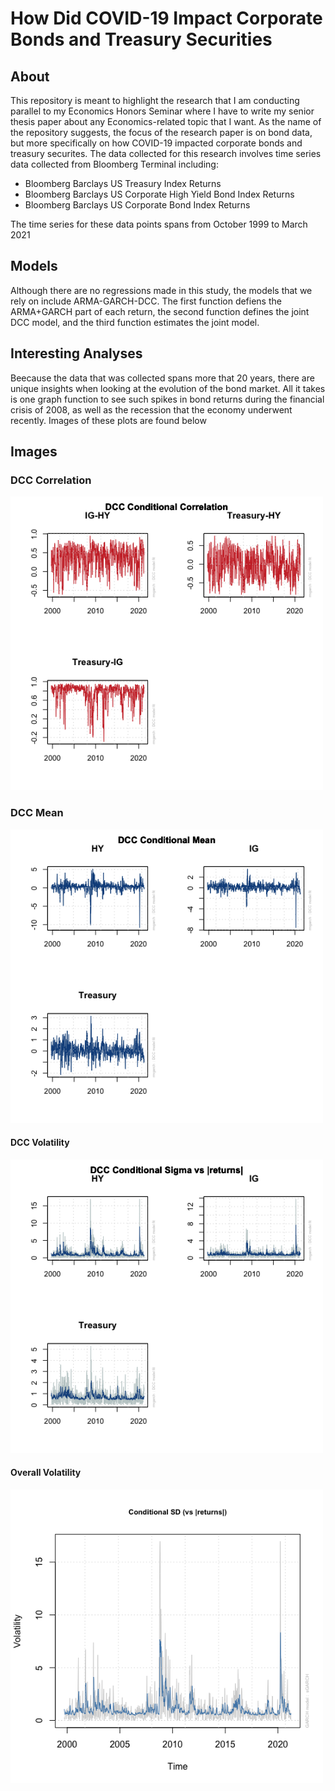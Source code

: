 # How Did COVID-19 Impact Corporate Bonds and Treasury Securities

## About
This repository is meant to highlight the research that I am conducting parallel to my Economics Honors Seminar where I have to write my senior thesis paper about any Economics-related topic that I want. As the name of the repository suggests, the focus of the research paper is on bond data, but more specifically on how COVID-19 impacted corporate bonds and treasury securites. The data collected for this research involves time series data collected from Bloomberg Terminal including:

- Bloomberg Barclays US Treasury Index Returns
- Bloomberg Barclays US Corporate High Yield Bond Index Returns
- Bloomberg Barclays US Corporate Bond Index Returns

The time series for these data points spans from October 1999 to March 2021

## Models
Although there are no regressions made in this study, the models that we rely on include ARMA-GARCH-DCC. The first function defiens the ARMA+GARCH part of each return, the second function defines the joint DCC model, and the third function estimates the joint model.

## Interesting Analyses
Beecause the data that was collected spans more that 20 years, there are unique insights when looking at the evolution of the bond market. All it takes is one graph function to see such spikes in bond returns during the financial crisis of 2008, as well as the recession that the economy underwent recently. Images of these plots are found below

## Images

### DCC Correlation
<img src="https://github.com/JShimonov/Bond_Data_Analysis/blob/main/Images/DCC%20Correlation.png" width=500><br>

### DCC Mean
<img src="https://github.com/JShimonov/Bond_Data_Analysis/blob/main/Images/DCC%20Mean.png" width=500><br>

#### DCC Volatility
<img src="https://github.com/JShimonov/Bond_Data_Analysis/blob/main/Images/DCC%20Volatility.png" width=500><br>

#### Overall Volatility
<img src="https://github.com/JShimonov/Bond_Data_Analysis/blob/main/Images/Overall%20Volatility.png" width=500><br>

